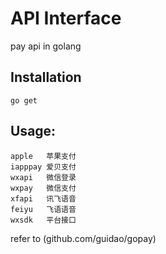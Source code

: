 # API Interface

pay api in golang

## Installation

```
go get
```

## Usage:

```
apple   苹果支付
iapppay 爱贝支付
wxapi   微信登录
wxpay   微信支付
xfapi   讯飞语音
feiyu   飞语语音
wxsdk   平台接口
```

refer to (github.com/guidao/gopay)
